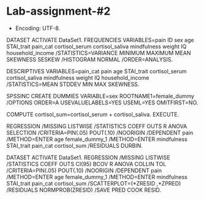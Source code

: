 # Lab-assignment-#2

* Encoding: UTF-8.

DATASET ACTIVATE DataSet1.
FREQUENCIES VARIABLES=pain ID sex age STAI_trait pain_cat cortisol_serum cortisol_saliva 
    mindfulness weight IQ household_income
  /STATISTICS=VARIANCE MINIMUM MAXIMUM MEAN SKEWNESS SESKEW
  /HISTOGRAM NORMAL
  /ORDER=ANALYSIS.

DESCRIPTIVES VARIABLES=pain_cat pain age STAI_trait cortisol_serum cortisol_saliva mindfulness 
    weight IQ household_income
  /STATISTICS=MEAN STDDEV MIN MAX SKEWNESS.

SPSSINC CREATE DUMMIES VARIABLE=sex
ROOTNAME1=female_dummy
/OPTIONS ORDER=A USEVALUELABELS=YES USEML=YES OMITFIRST=NO.

COMPUTE cortisol_sum=cortisol_serum + cortisol_saliva.
EXECUTE.



REGRESSION
  /MISSING LISTWISE
  /STATISTICS COEFF OUTS R ANOVA SELECTION
  /CRITERIA=PIN(.05) POUT(.10)
  /NOORIGIN 
  /DEPENDENT pain
  /METHOD=ENTER age female_dummy_1
  /METHOD=ENTER mindfulness STAI_trait pain_cat cortisol_sum
  /RESIDUALS DURBIN.

DATASET ACTIVATE DataSet1.
REGRESSION
  /MISSING LISTWISE
  /STATISTICS COEFF OUTS CI(95) BCOV R ANOVA COLLIN TOL
  /CRITERIA=PIN(.05) POUT(.10)
  /NOORIGIN 
  /DEPENDENT pain
  /METHOD=ENTER age female_dummy_1
  /METHOD=ENTER mindfulness STAI_trait pain_cat cortisol_sum
  /SCATTERPLOT=(*ZRESID ,*ZPRED)
  /RESIDUALS NORMPROB(ZRESID)
  /SAVE PRED COOK RESID.

